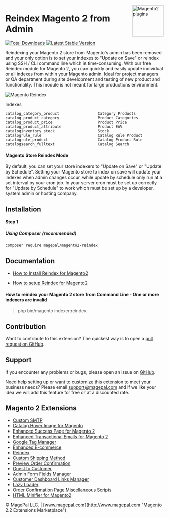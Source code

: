 <a href="http://www.magepal.com" title="Magento Extension"><img src="https://image.ibb.co/dHBkYH/Magepal_logo.png" width="100" align="right" alt="Magento2 plugins" /></a>

# Reindex Magento 2 from Admin

[![Total Downloads](https://poser.pugx.org/magepal/magento2-reindex/downloads)](https://packagist.org/packages/magepal/magento2-reindex)
[![Latest Stable Version](https://poser.pugx.org/magepal/magento2-reindex/v/stable)](https://packagist.org/packages/magepal/magento2-reindex)

Reindexing your Magento 2 store from Magento's admin has been removed and your only option is to set your indexes to "Update on Save" or reindex using SSH / CLI command line which is time-consuming. With our free Reindex module for Magento 2, you can quickly and easily update individual or all indexes from within your Magento admin. Ideal for project managers or QA department during site development and testing of new product and functionality. This module is not meant for large productions environment.

![Magento Reindex](https://image.ibb.co/ihvetH/Reindex_Magento_2_from_Admin_by_Magepal.gif)

Indexes

```
catalog_category_product                 Category Products
catalog_product_category                 Product Categories
catalog_product_price                    Product Price
catalog_product_attribute                Product EAV
cataloginventory_stock                   Stock
catalogrule_rule                         Catalog Rule Product
catalogrule_product                      Catalog Product Rule
catalogsearch_fulltext                   Catalog Search
```

#### Magento Store Reindex Mode
By default, you can set your store indexers to "Update on Save" or "Update by Schedule". Setting your Magento store to index on save will update your indexes when admin changes occur, while update by schedule only run at a set interval by your cron job. In your server cron must be set up correctly for "Update by Schedule" to work which must be set up by a developer, system admin or hosting company.

## Installation

#### Step 1
##### Using Composer (recommended)
```
composer require magepal/magento2-reindex
```

## Documentation

 - [How to Install Reindex for Magento2](https://www.magepal.com/help/docs/how-to-reindex-magento-2/#installation)

 - [How to setup Reindex for Magento2](https://www.magepal.com/help/docs/how-to-reindex-magento-2/#configuration)

#### How to reindex your Magento 2 store from Command Line - One or more indexers are invalid

> php bin/magento indexer:reindex

Contribution
---
Want to contribute to this extension? The quickest way is to open a [pull request on GitHub](https://help.github.com/articles/using-pull-requests).


Support
---
If you encounter any problems or bugs, please open an issue on [GitHub](https://github.com/magepal/magento2-reindex/issues).

Need help setting up or want to customize this extension to meet your business needs? Please email support@magepal.com and if we like your idea we will add this feature for free or at a discounted rate.

Magento 2 Extensions
---
- [Custom SMTP](https://www.magepal.com/magento2/extensions/custom-smtp.html)
- [Catalog Hover Image for Magento](https://www.magepal.com/magento2/extensions/catalog-hover-image-for-magento.html)
- [Enhanced Success Page for Magento 2](https://www.magepal.com/magento2/extensions/enhanced-success-page.html)
- [Enhanced Transactional Emails for Magento 2](https://www.magepal.com/magento2/extensions/enhanced-transactional-emails.html)
- [Google Tag Manager](https://www.magepal.com/magento2/extensions/google-tag-manager.html) 
- [Enhanced E-commerce](https://www.magepal.com/magento2/extensions/enhanced-ecommerce-for-google-tag-manager.html) 
- [Reindex](https://www.magepal.com/magento2/extensions/reindex.html) 
- [Custom Shipping Method](https://www.magepal.com/magento2/extensions/custom-shipping-rates-for-magento-2.html) 
- [Preview Order Confirmation](https://www.magepal.com/magento2/extensions/preview-order-confirmation-page-for-magento-2.html)
- [Guest to Customer](https://www.magepal.com/magento2/extensions/guest-to-customer.html) 
- [Admin Form Fields Manager](https://www.magepal.com/magento2/extensions/admin-form-fields-manager-for-magento-2.html) 
- [Customer Dashboard Links Manager](https://www.magepal.com/magento2/extensions/customer-dashboard-links-manager-for-magento-2.html) 
- [Lazy Loader](https://www.magepal.com/magento2/extensions/lazy-load.html) 
- [Order Confirmation Page Miscellaneous Scripts](https://www.magepal.com/magento2/extensions/order-confirmation-miscellaneous-scripts-for-magento-2.html)
- [HTML Minifier for Magento2](https://www.magepal.com/magento2/extensions/html-minifier.html)

© MagePal LLC. | [www.magepal.com](http://www.magepal.com "Magento 2.2 Extensions Marketplace")
